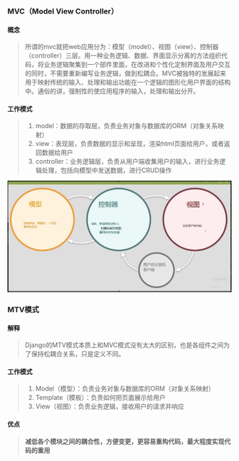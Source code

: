 ### MVC（Model View Controller）

#### 概念

> 所谓的mvc就把web应用分为：模型（model）、视图（view）、控制器（controller）三层。用一种业务逻辑、数据、界面显示分离的方法组织代码，将业务逻辑聚集到一个部件里面，在改进和个性化定制界面及用户交互的同时，不需要重新编写业务逻辑，做到松耦合。MVC被独特的发展起来用于映射传统的输入、处理和输出功能在一个逻辑的图形化用户界面的结构中。通俗的讲，强制性的使应用程序的输入，处理和输出分开。

####  工作模式

> 1. model：数据的存取层，负责业务对象与数据库的ORM（对象关系映射）
> 2. view：表现层，负责数据的显示和呈现，渲染html页面给用户，或者返回数据给用户
> 3. controller：业务逻辑层，负责从用户端收集用户的输入，进行业务逻辑处理，包括向模型中发送数据，进行CRUD操作

![images](https://github.com/HuangXiongjin/python_study/blob/master/Django%E6%96%87%E6%A1%A3/images/MVC.jpg)

### MTV模式

#### 解释

> Django的MTV模式本质上和MVC模式没有太大的区别，也是各组件之间为了保持松耦合关系，只是定义不同。

#### 工作模式

> 1. Model（模型）：负责业务对象与数据库的ORM（对象关系映射）
> 2. Template（模板）：负责如何把页面展示给用户
> 3. View（视图）：负责业务逻辑，接收用户的请求并响应

#### 优点

> **减低各个模块之间的耦合性，方便变更，更容易重构代码，最大程度实现代码的重用**
